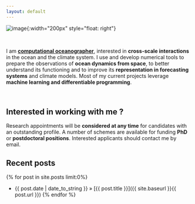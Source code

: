 ```yaml
---
layout: default
---
```





![image]({{site.baseurl}}/img/JLS_round.png "image of J. Le Sommer"){:width="200px" style="float: right"}

<br>

I am **[computational oceanographer](https://doi.org/10.1175/BAMS-D-20-0258.1)**, interested in **cross-scale interactions** in the ocean and the climate system. I use and develop numerical tools to prepare the observations of **ocean dynamics from space**, to better understand its functioning and to improve its **representation in forecasting systems** and climate models. Most of my current projects leverage **machine learning and differentiable programming**.  

<br>

## Interested in working with me ? 
Research appointments will be **considered at any time** for candidates with an outstanding profile. A number of schemes are available for funding **PhD** or **postdoctoral positions**. Interested applicants should contact me by email. 

## Recent posts
{% for post in site.posts limit:0%}
   - {{ post.date | date_to_string }} » [{{ post.title }}]({{ site.baseurl }}{{ post.url }})
{% endfor %}



